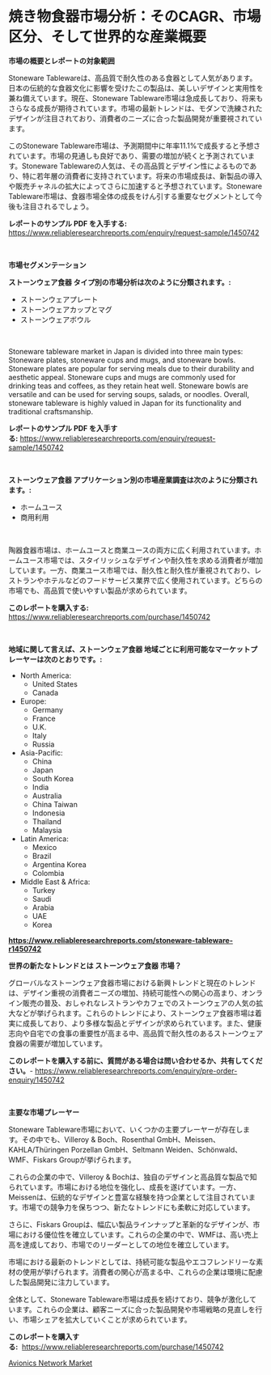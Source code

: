 <p><h1>焼き物食器市場分析：そのCAGR、市場区分、そして世界的な産業概要</h1></p><p><strong>市場の概要とレポートの対象範囲</strong></p>
<p><p>Stoneware Tablewareは、高品質で耐久性のある食器として人気があります。日本の伝統的な食器文化に影響を受けたこの製品は、美しいデザインと実用性を兼ね備えています。現在、Stoneware Tableware市場は急成長しており、将来もさらなる成長が期待されています。市場の最新トレンドは、モダンで洗練されたデザインが注目されており、消費者のニーズに合った製品開発が重要視されています。</p><p>このStoneware Tableware市場は、予測期間中に年率11.1%で成長すると予想されています。市場の見通しも良好であり、需要の増加が続くと予測されています。Stoneware Tablewareの人気は、その高品質とデザイン性によるものであり、特に若年層の消費者に支持されています。将来の市場成長は、新製品の導入や販売チャネルの拡大によってさらに加速すると予想されています。Stoneware Tableware市場は、食器市場全体の成長をけん引する重要なセグメントとして今後も注目されるでしょう。</p></p>
<p><strong>レポートのサンプル PDF を入手する:</strong> <a href="https://www.reliableresearchreports.com/enquiry/request-sample/1450742">https://www.reliableresearchreports.com/enquiry/request-sample/1450742</a></p>
<p>&nbsp;</p>
<p><strong>市場セグメンテーション</strong></p>
<p><strong>ストーンウェア食器 タイプ別の市場分析は次のように分類されます。:</strong></p>
<p><ul><li>ストーンウェアプレート</li><li>ストーンウェアカップとマグ</li><li>ストーンウェアボウル</li></ul></p>
<p>&nbsp;</p>
<p><p>Stoneware tableware market in Japan is divided into three main types: Stoneware plates, stoneware cups and mugs, and stoneware bowls. Stoneware plates are popular for serving meals due to their durability and aesthetic appeal. Stoneware cups and mugs are commonly used for drinking teas and coffees, as they retain heat well. Stoneware bowls are versatile and can be used for serving soups, salads, or noodles. Overall, stoneware tableware is highly valued in Japan for its functionality and traditional craftsmanship.</p></p>
<p><strong>レポートのサンプル PDF を入手する:</strong>&nbsp;<a href="https://www.reliableresearchreports.com/enquiry/request-sample/1450742">https://www.reliableresearchreports.com/enquiry/request-sample/1450742</a></p>
<p>&nbsp;</p>
<p><strong> ストーンウェア食器 アプリケーション別の市場産業調査は次のように分類されます。:</strong></p>
<p><ul><li>ホームユース</li><li>商用利用</li></ul></p>
<p>&nbsp;</p>
<p><p>陶器食器市場は、ホームユースと商業ユースの両方に広く利用されています。ホームユース市場では、スタイリッシュなデザインや耐久性を求める消費者が増加しています。一方、商業ユース市場では、耐久性と耐久性が重視されており、レストランやホテルなどのフードサービス業界で広く使用されています。どちらの市場でも、高品質で使いやすい製品が求められています。</p></p>
<p><strong>このレポートを購入する:</strong>&nbsp; <a href="https://www.reliableresearchreports.com/purchase/1450742">https://www.reliableresearchreports.com/purchase/1450742</a></p>
<p>&nbsp;</p>
<p><strong>地域に関して言えば、ストーンウェア食器 地域ごとに利用可能なマーケットプレーヤーは次のとおりです。:</strong></p>
<p><ul>
    <li>
        North America:
        <ul>
            <li>United States</li>
            <li>Canada</li>
        </ul>
    </li>
    <li>
        Europe:
        <ul>
            <li>Germany</li>
            <li>France</li>
            <li>U.K.</li>
            <li>Italy</li>
            <li>Russia</li>
        </ul>
    </li>
    <li>
        Asia-Pacific:
        <ul>
            <li>China</li>
            <li>Japan</li>
            <li>South Korea</li>
            <li>India</li>
            <li>Australia</li>
            <li>China Taiwan</li>
            <li>Indonesia</li>
            <li>Thailand</li>
            <li>Malaysia</li>
        </ul>
    </li>
    <li>
        Latin America:
        <ul>
            <li>Mexico</li>
            <li>Brazil</li>
            <li>Argentina Korea</li>
            <li>Colombia</li>
        </ul>
    </li>
    <li>
        Middle East & Africa:
        <ul>
            <li>Turkey</li>
            <li>Saudi</li>
            <li>Arabia</li>
            <li>UAE</li>
            <li>Korea</li>
        </ul>
    </li>
    </ul></p>
<p><strong><a href="https://www.reliableresearchreports.com/stoneware-tableware-r1450742">https://www.reliableresearchreports.com/stoneware-tableware-r1450742</a></strong>&nbsp;</p>
<p><strong>世界の新たなトレンドとは ストーンウェア食器 市場？</strong></p>
<p><p>グローバルなストーンウェア食器市場における新興トレンドと現在のトレンドは、デザイン重視の消費者ニーズの増加、持続可能性への関心の高まり、オンライン販売の普及、おしゃれなレストランやカフェでのストーンウェアの人気の拡大などが挙げられます。これらのトレンドにより、ストーンウェア食器市場は着実に成長しており、より多様な製品とデザインが求められています。また、健康志向や自宅での食事の重要性が高まる中、高品質で耐久性のあるストーンウェア食器の需要が増加しています。</p></p>
<p><strong>このレポートを購入する前に、質問がある場合は問い合わせるか、共有してください。</strong>- <a href="https://www.reliableresearchreports.com/enquiry/pre-order-enquiry/1450742">https://www.reliableresearchreports.com/enquiry/pre-order-enquiry/1450742</a></p>
<p>&nbsp;</p>
<p><strong>主要な市場プレーヤー</strong></p>
<p><p>Stoneware Tableware市場において、いくつかの主要プレーヤーが存在します。その中でも、Villeroy & Boch、Rosenthal GmbH、Meissen、KAHLA/Thüringen Porzellan GmbH、Seltmann Weiden、Schönwald、WMF、Fiskars Groupが挙げられます。</p><p>これらの企業の中で、Villeroy & Bochは、独自のデザインと高品質な製品で知られています。市場における地位を強化し、成長を遂げています。一方、Meissenは、伝統的なデザインと豊富な経験を持つ企業として注目されています。市場での競争力を保ちつつ、新たなトレンドにも柔軟に対応しています。</p><p>さらに、Fiskars Groupは、幅広い製品ラインナップと革新的なデザインが、市場における優位性を確立しています。これらの企業の中で、WMFは、高い売上高を達成しており、市場でのリーダーとしての地位を確立しています。</p><p>市場における最新のトレンドとしては、持続可能な製品やエコフレンドリーな素材の使用が挙げられます。消費者の関心が高まる中、これらの企業は環境に配慮した製品開発に注力しています。</p><p>全体として、Stoneware Tableware市場は成長を続けており、競争が激化しています。これらの企業は、顧客ニーズに合った製品開発や市場戦略の見直しを行い、市場シェアを拡大していくことが求められています。</p></p>
<p><strong>このレポートを購入する:</strong>&nbsp;&nbsp;<a href="https://www.reliableresearchreports.com/purchase/1450742">https://www.reliableresearchreports.com/purchase/1450742</a></p>
<p><p><a href="https://github.com/Alonsoolds3wq1d81czn8rbol/Market-Research-Report-List-2/blob/main/avionics-network-market.md">Avionics Network Market</a></p></p>